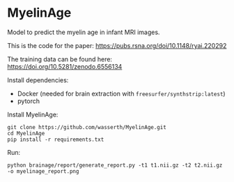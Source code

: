 # MyelinAge

Model to predict the myelin age in infant MRI images.

This is the code for the paper: https://pubs.rsna.org/doi/10.1148/ryai.220292

The training data can be found here: https://doi.org/10.5281/zenodo.6556134


Install dependencies:
* Docker (needed for brain extraction with `freesurfer/synthstrip:latest`)
* pytorch

Install MyelinAge:
```
git clone https://github.com/wasserth/MyelinAge.git
cd MyelinAge
pip install -r requirements.txt
```

Run:
```
python brainage/report/generate_report.py -t1 t1.nii.gz -t2 t2.nii.gz -o myelinage_report.png
```
